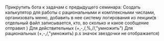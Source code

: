 Прикрутить бота к задачам с предыдущего семинара:
Создать калькулятор для работы с рациональными и комплексными числами, организовать меню, добавить в нее систему логирования из лекции(в отдельный файл записывается, кто, во сколько и какое сообщение отправил ) Для действительных (+,-,/,%,//,"умножить") Для рациональных (+,-,/,"умножить)
p.s значок звездочки не отображается)